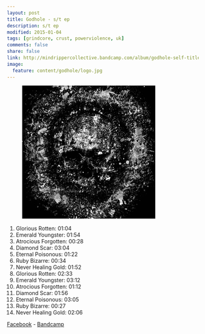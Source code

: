 ```yaml
---
layout: post
title: Godhole - s/t ep
description: s/t ep
modified: 2015-01-04
tags: [grindcore, crust, powerviolence, uk]
comments: false
share: false
link: http://mindrippercollective.bandcamp.com/album/godhole-self-titled-double-ep
image:
  feature: content/godhole/logo.jpg
---
```


<figure>
  <img src="/images/content/godhole/cover.jpg" alt="godhole cover">
</figure>

1. Glorious Rotten: 01:04
2. Emerald Youngster: 01:54
3. Atrocious Forgotten: 00:28
4. Diamond Scar: 03:04
5. Eternal Poisonous: 01:22
6. Ruby Bizarre: 00:34
7. Never Healing Gold: 01:52
8. Glorious Rotten: 02:33
9. Emerald Youngster: 03:12
10. Atrocious Forgotten: 01:12
11. Diamond Scar: 01:56
12. Eternal Poisonous: 03:05
13. Ruby Bizarre: 00:27
14. Never Healing Gold: 02:06

[Facebook](https://www.facebook.com/godholepv) - [Bandcamp](http://mindrippercollective.bandcamp.com/album/godhole-self-titled-double-ep)